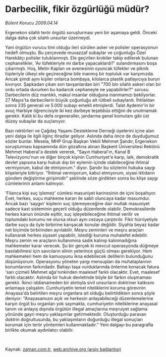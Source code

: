 # Darbecilik, fikir özgürlüğü müdür?

*Bülent Korucu 2009.04.14*

<tr><td class="metin" colspan="2" style="padding-top: 20px; padding-left: 5px; padding-right: 10px;">Ergenekon silahlı terör örgütü soruşturması yeni bir aşamaya geldi. Önceki dalga daha çok silahlı unsurlar üzerineydi.</td></tr><tr><td class="metin" colspan="2" style="padding-top: 20px; padding-left: 5px; padding-right: 10px;"><p>Yani örgütün vurucu timi olduğu ileri sürülen asker ve polisler operasyonun hedefi olmuştu. Bu çerçevede muvazzaf subaylar ve çoğunluğu Özel Harekâtçı polisler tutuklanmıştı. Ele geçirilen krokiler takip edilerek bulunan cephanelikler, 'Av tüfekleriyle mi darbe yapacaklardı?' sulandırmasını boşa çıkarmıştı. Hoş, Metin Kaplan ve avenesinin oyuncak tüfekler ve piknik tüpleriyle ülkeyi ele geçireceğine bile inanmış bir topluluk var karşımızda. Ancak şimdi aynı kişiler onlarca bombaya, kilolarca plastik patlayıcıya burun kıvırıyor. Şapkadan çıkan son tavşanlardan biri "700 bin silahlı askeri olan bir ordu ortada dururken bu kadarcık cephaneyle ne yapabilirler?" sorusu. Darbecilerin düz mantıklı, makul insanlar olduğuna inanmamızı bekliyorlar. 27 Mayıs'ta darbecilerin büyük çoğunluğu alt rütbeli subaylardı. İhtilaldan sonra 235 generali ve 5.000 subayı emekli etmişlerdi. Talat Aydemir'in bir avuç Harbiye öğrencisiyle iki kez darbeye teşebbüs ettiğini de unutmamak gerekir. Kaldı ki bu defa orgeneraller, jandarma genel komutanı gibi üst düzey subaylar da suçlanıyor.
<p>Bazı rektörleri ve Çağdaş Yaşamı Destekleme Derneği üyelerini içine alan yeni dalga ile ilgili ilginç itirazlar geliyor. Aslında daha önce de duyduğumuz sözler bunlar. Mesela, MHP Grup Başkan Vekili Mehmet Şandır, Ergenekon soruşturması kapsamında dün gözaltına alınan Başkent Üniversitesi Rektörü Mehmet Haberal'a destek vererek, "Sayın Haberal'ın, Kanal B Televizyonu'nun ve diğer birçok kişinin Cumhuriyet'e karşı, laik, demokratik devlet yapısına karşı hukuk dışı bir eylemin içinde olabileceğine ihtimal vermiyorum, kabul de etmiyorum." diyor. Şandır bu sözlerini hukuka saygı klişeleriyle bitiriyor. "İhtimal vermiyorum, kabul etmiyorum, siyasi iktidarın gündem değiştirme girişimidir" şeklinde söze girdikten sonra bu klişe saygı cümlelerinin anlamı kalmıyor.
<p>'Filanca kişi suç işlemez' cümlesi masuniyet karinesinin de içini boşaltıyor. Evet, herkes, suçu mahkeme kararı ile sabit oluncaya kadar masumdur. Ancak bazı 'saygın' kişilerin suç işlemeyeceğine dair mutlak masuniyet sadece kast sisteminin geçerli olduğu düzenlerde olabilir. Demokrasilerde herkes kanun önünde eşittir, suç işleyebileceğine ihtimal verilir ve toplumdaki konumu ne olursa olsun aynı cezaya çarptırılır. Fikir hürriyetiyle darbe suçu da öyle birbirine karışacak konular değildir. Siyahla beyaz kadar net biçimde birbirinden ayrılabilir. Meşru zeminleri ve meşru araçları kullanarak herkes siyaset yapabilir, istediği kuruma muhalefet edebilir. Meşru zemin ve araçların kullanımına sadık kalınıp kalınmadığına mahkemeler karar verecek. Şu bir gerçek ki mevcut operasyonda düğmeye basılabilmesi için savcıların elinin yeterince güçlü olması gerekiyor. Hem mahkemeleri hem de kamuoyunu ikna edebilecek delillerin bulunduğunu düşünüyorum. Operasyonu yöneten yargı mensupları da muhataplarının konumlarının farkındadır. Baltayı taşa vurduklarında önlerine konacak fatura 'sarı çizmeli Mehmet ağa'nınkinden maalesef farklı olacaktır. Evet, maalesef farklı olacaktır. Aslında bir hukuk devletinde böyle bir farkın oluşmaması gerekir. İkinci iddianameden bir alıntıyla sivil unsurların doktriner katkısını anlamaya çalışalım. Cumhuriyetin temel niteliklerini koruma görevinin Anayasa'da belirtilen meşru organlara ait olduğu belirtildikten sonra şöyle deniyor: "Anayasamızın açık ve herkesin anlayabileceği düzenlemelerine karşın örgüt bu organları yok saymakta, cumhuriyetin niteliklerine anayasal tanım ve anlayış dışında örgütün illegal amaçlarına meşruiyet sağlama yönünde gayri meşru yaklaşımlar getirmektedir. Oluşturduğu paravan doktrin doğrultusunda, bu yaklaşımların doğurduğu illegal sonuçları korumak için terör yöntemleri kullanmaktadır." Yeni dalgayı bu paragrafla birlikte okumak aydınlatıcı olabilir.
<p><br/></p></p></p></p></td></tr>

Kaynak: [zaman.com.tr](http://zaman.com.tr/yazar.do?yazino=837149), [web.archive.org (arşiv bağlantısı)](http://web.archive.org/web/20090418094144/http://www.zaman.com.tr:80/yazar.do?yazino=837149)
